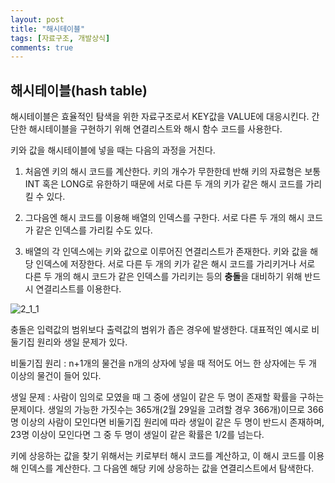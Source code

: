 ```yaml
---
layout: post
title: "해시테이블"
tags: [자료구조, 개발상식]
comments: true
---
```


## 해시테이블(hash table)

해시테이블은 효율적인 탐색을 위한 자료구조로서 KEY값을 VALUE에 대응시킨다.
간단한 해시테이블을 구현하기 위해 연결리스트와 해시 함수 코드를 사용한다.

키와 값을 해시테이블에 넣을 때는 다음의 과정을 거친다.

1. 처음엔 키의 해시 코드를 계산한다. 키의 개수가 무한한데 반해 키의 자료형은 보통 INT 혹은 LONG로 유한하기 때문에 서로 다른 두 개의 키가 같은 해시 코드를 가리킬 수 있다.

2. 그다음엔 해시 코드를 이용해 배열의 인덱스를 구한다. 서로 다른 두 개의 해시 코드가 같은 인덱스를 가리킬 수도 있다.

3. 배열의 각 인덱스에는 키와 값으로 이루어진 연결리스트가 존재한다. 키와 값을 해당 인덱스에 저장한다. 서로 다른 두 개의 키가 같은 해시 코드를 가리키거나 서로 다른 두 개의 해시 코드가 같은 인덱스를 가리키는 등의 **충돌**을 대비하기 위해 반드시 연결리스트를 이용한다.




![2_1_1](https://user-images.githubusercontent.com/26412908/63749617-c97daa00-c8e6-11e9-8ca5-24e0e5cba90f.PNG)



충돌은 입력값의 범위보다 출력값의 범위가 좁은 경우에 발생한다.
대표적인 예시로 비둘기집 원리와 생일 문제가 있다.

비둘기집 원리
: n+1개의 물건을 n개의 상자에 넣을 때 적어도 어느 한 상자에는 두 개 이상의 물건이 들어 있다.

생일 문제
: 사람이 임의로 모였을 때 그 중에 생일이 같은 두 명이 존재할 확률을 구하는 문제이다. 생일의 가능한 가짓수는 365개(2월 29일을 고려할 경우 366개)이므로 366명 이상의 사람이 모인다면 비둘기집 원리에 따라 생일이 같은 두 명이 반드시 존재하며, 23명 이상이 모인다면 그 중 두 명이 생일이 같은 확률은 1/2를 넘는다.






키에 상응하는 값을 찾기 위해서는 키로부터 해시 코드를 계산하고, 이 해시 코드를 이용해 인덱스를 계산한다. 그 다음엔 해당 키에 상응하는 값을 연결리스트에서 탐색한다.


